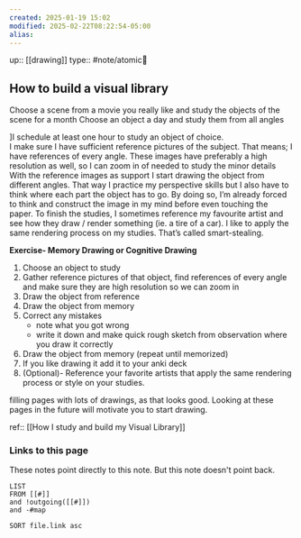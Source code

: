 ```yaml
---
created: 2025-01-19 15:02
modified: 2025-02-22T08:22:54-05:00
alias: 
---
```

up::  [[drawing]]
type:: #note/atomic🌳 

## How to build a visual library

Choose a scene from a movie you really like and study the objects of the scene for a month
Choose an object a day and study them from all angles

]I schedule at least one hour to study an object of choice.  
I make sure I have sufficient reference pictures of the subject. 
	That means; I have references of every angle. 
	These images have preferably a high resolution as well, so I can zoom in of needed to study the minor details
With the reference images as support I start drawing the object from different angles. 
	That way I practice my perspective skills but I also have to think where each part the object has to go. 
	By doing so, I’m already forced to think and construct the image in my mind before even touching the paper.
To finish the studies, I sometimes reference my favourite artist and see how they draw / render something (ie. a tire of a car). I like to apply the same rendering process on my studies. That’s called smart-stealing.

**Exercise- Memory Drawing or Cognitive Drawing**
1. Choose an object to study
2. Gather reference pictures of that object, find references of every angle and make sure they are high resolution so we can zoom in
3. Draw the object from reference
4. Draw the object from memory
5. Correct any mistakes
	- note what you got wrong
	- write it down and make quick rough sketch from observation where you draw it correctly
2. Draw the object from memory (repeat until memorized)
3. If you like drawing it add it to your anki deck
4. (Optional)- Reference your favorite artists that apply the same rendering process or style on your studies. 



filling pages with lots of drawings, as that looks good. Looking at these pages in the future will motivate you to start drawing.

ref:: [[How I study and build my Visual Library]]
### Links to this page
These notes point directly to this note. But this note doesn't point back.
```dataview
LIST
FROM [[#]]
and !outgoing([[#]])
and -#map

SORT file.link asc
```



